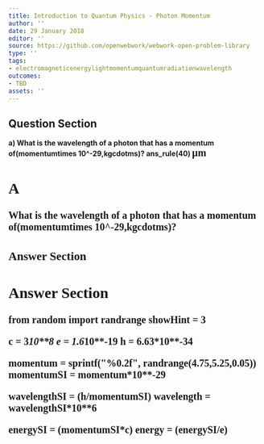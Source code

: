 ```yaml
---
title: Introduction to Quantum Physics - Photon Momentum
author: ''
date: 29 January 2018
editor: ''
source: https://github.com/openwebwork/webwork-open-problem-library
type: ''
tags:
- electromagneticenergylightmomentumquantumradiationwavelength
outcomes:
- TBD
assets: ''
---
```


## Question Section 

<b>
a) What is the wavelength of a photon that has a momentum of(momentumtimes 10^-29,kgcdotms)?
ans_rule(40) <span style="font-family: 'Times'; font-size: 20px";>&mu;m<span>

## A
What is the wavelength of a photon that has a momentum of(momentumtimes 10^-29,kgcdotms)?
### Answer Section


## Answer Section

from random import randrange
showHint = 3

c = 3*10**8
e = 1.6*10**-19
h = 6.63*10**-34

momentum = sprintf("%0.2f", randrange(4.75,5.25,0.05))
momentumSI = momentum*10**-29

wavelengthSI = (h/momentumSI)
wavelength = wavelengthSI*10**6

energySI = (momentumSI*c)
energy = (energySI/e)
